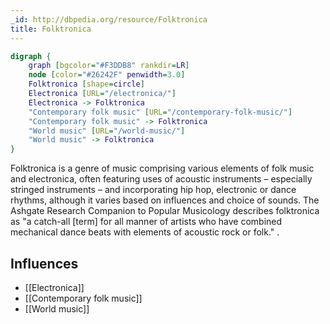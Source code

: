 ```yaml
---
_id: http://dbpedia.org/resource/Folktronica
title: Folktronica
---
```


```dot
digraph {
	graph [bgcolor="#F3DDB8" rankdir=LR]
	node [color="#26242F" penwidth=3.0]
	Folktronica [shape=circle]
	Electronica [URL="/electronica/"]
	Electronica -> Folktronica
	"Contemporary folk music" [URL="/contemporary-folk-music/"]
	"Contemporary folk music" -> Folktronica
	"World music" [URL="/world-music/"]
	"World music" -> Folktronica
}
```

Folktronica is a genre of music comprising various elements of folk music and electronica, often featuring uses of acoustic instruments – especially stringed instruments – and incorporating hip hop, electronic or dance rhythms, although it varies based on influences and choice of sounds. The Ashgate Research Companion to Popular Musicology describes folktronica as "a catch-all [term] for all manner of artists who have combined mechanical dance beats with elements of acoustic rock or folk." .

## Influences

- [[Electronica]]
- [[Contemporary folk music]]
- [[World music]]
